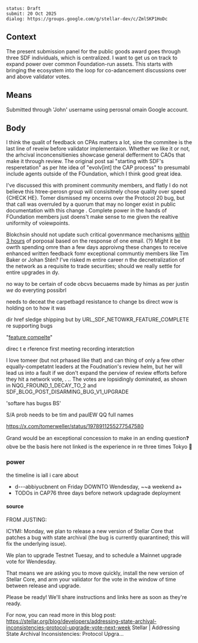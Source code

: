 ```
status: Draft
submit: 20 Oct 2025
dialog: https://groups.google.com/g/stellar-dev/c/ZmlSKP1HoDc
```

## Context

The present submission panel for the public goods award goes through three SDF individuals, which is centralized. I want to get us on track to expand power over common Foundation-run assets. This starts with bringing the ecosystem into the loop for co-adancement discussions over and above validator votes.

## Means

Submitted through 'John' username using perosnal omain Google account.

## Body

 I think the qualit of feedback on CPAs matters a lot, sine the commitee is the last line of reveiw before validator implementaion. Whether we like it or not, the arhcival inconcensitienies showcase general defferment to CAOs that make it through review. The original post sai "starting with SDF's resperetation" as per hte idea of "evolv[int] the CAP process" to presumabl include agents outside of the FOundation, which I think good great idea.

 I've discussed this with prominent community members, and flatly I do not believe this htree-perosn group will consisitnely chose quality over speed {CHECK HE}. Tomer dismissed my oncerns over the Protocol 20 bug, but that call was  overruled by a quorum that may no longer exist in public documentation with this change . Complete power in the hands of FOundation members just doens't make sense to me given the realtive uniformity of voiewpoints.

 Blokchsin should not update such critical govenrmance mechanisms [within 3 hours](https://github.com/stellar/stellar-protocol/pull/1792) of porposal based on the response of one email. {?} Might it be owrth spending omre than a few days approivng these changes to receive enhanced written feedback fomr exceptional communtiy members like Tim Baker or Johan Stén? I've risked m entire career n the decnetralization of the network as a requisite to trade securities; should we really settle for entire upgrades in dy.



no way to be certain of code obcvs becuaems made by himas as per justin
_we_ do everyting possibrl



needs to deceat the carpetbagd resistance to change bs
direct wow is holding on to how it was



dir href sledge shipping but by URL_SDF_NETOWKR_FEATURE_COMPLETE
re supporting bugs

"[feature compelte](https://stellar.org/foundation/roadmap)"

direc t e rference first meeting recording interatction

I love tomeer (but not prhased like that) and can thing of only a few other equally-competatnt leaders at the Foudnation's review helm, but her will lead us into a fault if we don't expand the perview of review efforts before they hit a network vote, . .. The votes are lopsidingly dominated, as shown in NQG_FROUND_1_DECAY_TO_2 and SDF_BLOG_POST_DISARMING_BUG_V1_UPGRADE 


'softare has bugss BS'


S/A prob needs to be tim and paulEW QQ full names




https://x.com/tomerweller/status/1978911255277547580




Grand would be an exceptional concession to make in an ending question❓
obve be the basis here not linked is the experience in re three times Tokyo 🗼 

### power

the timeline is iall i care about 

- d---abbiyucbnent on Friday DOWNTO Wendesday, ~~a weekend a+
- TODOs in CAP76 three days before network updagrade deployment

#### source
FROM JUSTING:

ICYMI: Monday, we plan to release a new version of Stellar Core that patches a bug with state archival (the bug is currently quarantined; this will fix the underlying issue).

We plan to upgrade Testnet Tuesay, and to schedule a Mainnet upgrade vote for Wendesday.

That means we are asking you to move quickly, install the new version of Stellar Core, and arm your validator for the vote in the window of time between release and upgrade.

Please be ready!  We'll share instructions and links here as soon as they're ready. 

For now, you can read more in this blog post:
https://stellar.org/blog/developers/addressing-state-archival-inconsistencies-protocol-upgrade-vote-next-week
Stellar | Addressing State Archival Inconsistencies: Protocol Upgra...






